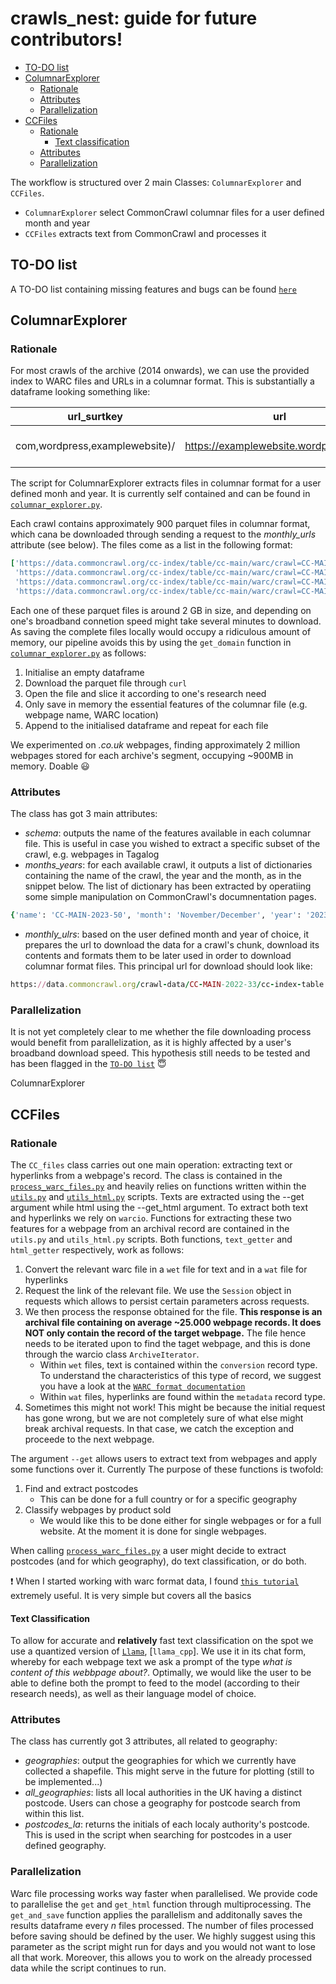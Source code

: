 # crawls_nest: guide for future contributors! 

- [TO-DO list](#to-do-list)
- [ColumnarExplorer](#columnarexplorer)
  	- [Rationale](#rationale)
	- [Attributes](#attributes)
   	- [Parallelization](#parallelization)
- [CCFiles](#ccfiles)
  - [Rationale](#rationale)
  	- [Text classification](#text-classification)
  - [Attributes](#attributes)
  - [Parallelization](#parallelization)
  

The workflow is structured over 2 main Classes: ``ColumnarExplorer`` and ``CCFiles``. 

- ``ColumnarExplorer`` select CommonCrawl columnar files for a user defined month and year
- ``CCFiles`` extracts text from CommonCrawl and processes it

## TO-DO list 


A TO-DO list containing missing features and bugs can be found [`here`](https://github.com/giuliaok/crawls_nest/issues/1)

ColumnarExplorer
--------------------

### Rationale

For most crawls of the archive (2014 onwards), we can use the provided index to WARC files and URLs in a columnar format. This is substantially a dataframe looking something like:

| url_surtkey | url | url_host_name | url_host_tld | url_host_2nd_last_part | ... | content_languages | warc_filename | warc_record_length |
|----------|----------|----------|----------|----------|----------|----------|----------|----------|
| com,wordpress,examplewebsite)/   | https://examplewebsite.wordpress.com/  | examplewebsite.wordpress.com | com  | wordpress  | ... | eng  | crawl-data/CC-MAIN-2022-33/segments/1659882572... | 	16771  |



The script for ColumnarExplorer extracts files in columnar format for a user defined monh and year. It is currently self contained and can be found in [`columnar_explorer.py`](https://github.com/giuliaok/crawls_nest/blob/main/scripts/columnar_explorer.py). 

Each crawl contains approximately 900 parquet files in columnar format, which cana be downloaded through sending a request to the *monthly_urls* attribute (see below). The files come as a list in the following format: 

```ruby
['https://data.commoncrawl.org/cc-index/table/cc-main/warc/crawl=CC-MAIN-2022-33/subset=warc/part-00299-d466b69e-be2b-4525-ac34-1b10d57329da.c000.gz.parquet',
 'https://data.commoncrawl.org/cc-index/table/cc-main/warc/crawl=CC-MAIN-2022-33/subset=warc/part-00298-d466b69e-be2b-4525-ac34-1b10d57329da.c000.gz.parquet',
 'https://data.commoncrawl.org/cc-index/table/cc-main/warc/crawl=CC-MAIN-2022-33/subset=warc/part-00297-d466b69e-be2b-4525-ac34-1b10d57329da.c000.gz.parquet',
 'https://data.commoncrawl.org/cc-index/table/cc-main/warc/crawl=CC-MAIN-2022-33/subset=warc/part-00296-d466b69e-be2b-4525-ac34-1b10d57329da.c000.gz.parquet', ... ]
```

Each one of these parquet files is around 2 GB in size, and depending on one's broadband connetion speed might take several minutes to download. As saving the complete files locally would occupy a ridiculous amount of memory, our pipeline avoids this by using the ```get_domain``` function in [`columnar_explorer.py`](https://github.com/giuliaok/crawls_nest/blob/main/scripts/columnar_explorer.py) as follows: 

1. Initialise an empty dataframe
2. Download the parquet file through ``curl``
3. Open the file and slice it according to one's research need
4. Only save in memory the essential features of the columnar file (e.g. webpage name, WARC location)
5. Append to the initialised dataframe and repeat for each file

We experimented on *.co.uk* webpages, finding approximately 2 million webpages stored for each archive's segment, occupying ~900MB in memory. Doable :smiley: 

### Attributes

The class has got 3 main attributes: 

- *schema*: outputs the name of the features available in each columnar file. This is useful in case you wished to extract a specific subset of the crawl, e.g. webpages in Tagalog
- *months_years*: for each available crawl, it outputs a list of dictionaries containing the name of the crawl, the year and the month, as in the snippet below. The list of dictionary has been extracted by operatiing some simple manipulation on CommonCrawl's documnentation pages. 
  
```ruby
{'name': 'CC-MAIN-2023-50', 'month': 'November/December', 'year': '2023'}
```
- *monthly_ulrs*: based on the user defined month and year of choice, it prepares the url to download the data for a crawl's chunk, download its contents and formats them to be later used in order to download columnar format files. This principal url for download should look like:

```ruby
https://data.commoncrawl.org/crawl-data/CC-MAIN-2022-33/cc-index-table.paths.gz
```

### Parallelization

It is not yet completely clear to me whether the file downloading process would benefit from parallelization, as it is highly affected by a user's broadband download speed. This hypothesis still needs to be tested and has been flagged in the [`TO-DO list`](https://github.com/giuliaok/crawls_nest/issues/1) :innocent:

ColumnarExplorer

CCFiles
--------------------


### Rationale

The ``CC_files`` class carries out one main operation: extracting text or hyperlinks from a webpage's record. The class is contained in the [`process_warc_files.py`](https://github.com/giuliaok/crawls_nest/blob/main/scripts/process_warc_files.py) and heavily relies on functions written within the [`utils.py`](https://github.com/giuliaok/crawls_nest/blob/main/scripts/utils.py) and [`utils_html.py`](https://github.com/giuliaok/crawls_nest/blob/main/scripts/utils_html.py) scripts. Texts are extracted using the --get argument while html using the --get_html argument. To extract both text and hyperlinks we rely on ```warcio```. Functions for extracting these two features for a webpage from an archival record are contained in the ```utils.py``` and ```utils_html.py``` scripts. Both functions, ```text_getter``` and ```html_getter``` respectively, work as follows: 

1. Convert the relevant warc file in a ``wet`` file for text and in a ``wat`` file for hyperlinks
2. Request the link of the relevant file. We use the ``Session`` object in requests which allows to persist certain parameters across requests.
3. We then process the response obtained for the file. **This response is an archival file containing on average ~25.000 webpage records. It does NOT only contain the record of the target webpage.** The file hence needs to be iterated upon to find the taget webpage, and this is done through the warcio class ```ArchiveIterator```.
   - Within ``wet`` files, text is contained within the ``conversion`` record type. To understand the characteristics of this type of record, we suggest you have a look at the [`WARC format documentation`](https://iipc.github.io/warc-specifications/specifications/warc-format/warc-1.1/)
   - Within ``wat`` files, hyperlinks are found within the ``metadata`` record type.
4. Sometimes this might not work! This might be because the initial request has gone wrong, but we are not completely sure of what else might break archival requests. In that case, we catch the exception and proceede to the next webpage. 

  
The argument ```--get``` allows users to extract text from webpages and apply some functions over it. Currently The purpose of these functions is twofold: 

1. Find and extract postcodes
   - This can be done for a full country or for a specific geography
2. Classify webpages by product sold
   - We would like this to be done either for single webpages or for a full website. At the moment it is done for single webpages. 

When calling [`process_warc_files.py`](https://github.com/giuliaok/crawls_nest/blob/main/scripts/process_warc_files.py) a user might decide to extract postcodes (and for which geography), do text classification, or do both. 

:exclamation: When I started working with warc format data, I found [`this tutorial`](https://skeptric.com/notebooks/WAT%20WET%20WARC%20-%20Common%20Crawl%20Archives.html) extremely useful. It is very simple but covers all the basics 

#### Text Classification 

To allow for accurate and **relatively** fast text classification on the spot we use a quantized version of [`Llama`](https://ai.meta.com/llama/), [`llama_cpp`]. We use it in its chat form, whereby for each webpage text we ask a prompt of the type *what is content of this webbpage about?*. Optimally, we would like the user to be able to define both the prompt to feed to the model (according to their research needs), as well as their language model of choice.  

### Attributes

The class has currently got 3 attributes, all related to geography:

- *geographies*: output the geographies for which we currently have collected a shapefile. This might serve in the future for plotting (still to be implemented...)
- *all_geographies*: lists all local authorities in the UK having a distinct postcode. Users can chose a geography for postcode search from within this list. 
- *postcodes_la*: returns the initials of each localy authority's postcode. This is used in the script when searching for postcodes in a user defined geography.

### Parallelization

Warc file processing works way faster when parallelised. We provide code to parallelise the ```get``` and ```get_html``` function through multiprocessing. The ```get_and_save``` function applies the parallelism and additonally saves the results dataframe every *n* files processed. The number of files processed before saving should be defined by the user. We highly suggest using this parameter as the script might run for days and you would not want to lose all that work. Moreover, this allows you to work on the already processed data while the script continues to run.  
